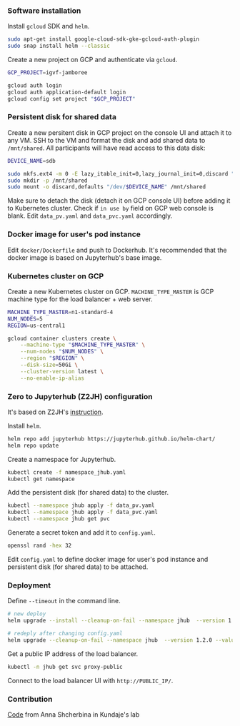 ### Software installation

Install `gcloud` SDK and `helm`.
```bash
sudo apt-get install google-cloud-sdk-gke-gcloud-auth-plugin
sudo snap install helm --classic
```

Create a new project on GCP and authenticate via `gcloud`.
```bash
GCP_PROJECT=igvf-jamboree

gcloud auth login
gcloud auth application-default login
gcloud config set project "$GCP_PROJECT"
````

### Persistent disk for shared data

Create a new persitent disk in GCP project on the console UI and attach it to any VM. SSH to the VM and format the disk and add shared data to `/mnt/shared`. All participants will have read access to this data disk:
```bash
DEVICE_NAME=sdb

sudo mkfs.ext4 -m 0 -E lazy_itable_init=0,lazy_journal_init=0,discard "/dev/$DEVICE_NAME"
sudo mkdir -p /mnt/shared
sudo mount -o discard,defaults "/dev/$DEVICE_NAME" /mnt/shared
```

Make sure to detach the disk (detach it on GCP console UI) before adding it to Kubernetes cluster. Check if `in use by` field on GCP web console is blank. Edit `data_pv.yaml` and `data_pvc.yaml` accordingly.


### Docker image for user's pod instance

Edit `docker/Dockerfile` and push to Dockerhub. It's recommended that the docker image is based on Jupyterhub's base image.


### Kubernetes cluster on GCP

Create a new Kubernetes cluster on GCP. `MACHINE_TYPE_MASTER` is GCP machine type for the load balancer + web server.
```bash
MACHINE_TYPE_MASTER=n1-standard-4
NUM_NODES=5
REGION=us-central1

gcloud container clusters create \
	--machine-type "$MACHINE_TYPE_MASTER" \
	--num-nodes "$NUM_NODES" \
	--region "$REGION" \
	--disk-size=50Gi \
	--cluster-version latest \
	--no-enable-ip-alias	
```

### Zero to Jupyterhub (Z2JH) configuration

It's based on Z2JH's [instruction](https://zero-to-jupyterhub.readthedocs.io/en/stable/index.html).

Install `helm`.
```bash
helm repo add jupyterhub https://jupyterhub.github.io/helm-chart/
helm repo update
````

Create a namespace for Jupyterhub.
```bash
kubectl create -f namespace_jhub.yaml
kubectl get namespace
````

Add the persistent disk (for shared data) to the cluster.
```bash
kubectl --namespace jhub apply -f data_pv.yaml
kubectl --namespace jhub apply -f data_pvc.yaml
kubectl --namespace jhub get pvc
```

Generate a secret token and add it to `config.yaml`.
```bash
openssl rand -hex 32
```

Edit `config.yaml` to define docker image for user's pod instance and persistent disk (for shared data) to be attached.


### Deployment

Define `--timeout` in the command line.

```bash
# new deploy
helm upgrade --install --cleanup-on-fail --namespace jhub  --version 1.2.0 --values config.yaml --set global.safeToShowValues=true jhub jupyterhub/jupyterhub --timeout 30m

# redeply after changing config.yaml
helm upgrade --cleanup-on-fail --namespace jhub  --version 1.2.0 --values config.yaml --set global.safeToShowValues=true jhub jupyterhub/jupyterhub --timeout 30m
````

Get a public IP address of the load balancer.
```bash
kubectl -n jhub get svc proxy-public
```

Connect to the load balancer UI with `http://PUBLIC_IP/`.


### Contribution

[Code](https://github.com/kundajelab/jamboree-toolkit) from Anna Shcherbina in Kundaje's lab
